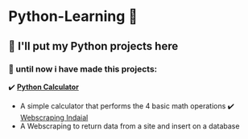 # **Python-Learning** 🐍

## :memo: I'll put my Python projects here

### :pushpin: until now i have made this projects:
 
:heavy_check_mark: [**Python Calculator**](https://github.com/GMBaece/Python-Learning/blob/main/Calculator.py)
 * A simple calculator that performs the 4 basic math operations
:heavy_check_mark: [Webscraping Indaial](https://github.com/GMBaece/Python-Learning/blob/main/ProjetoObservat%C3%B3rio.ipynb)
 * A Webscraping to return data from a site and insert on a database
